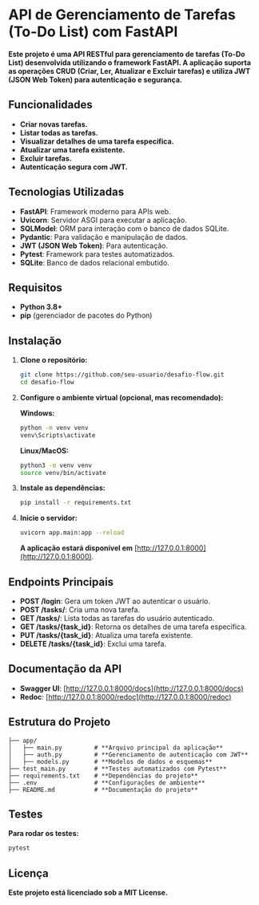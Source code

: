# **API de Gerenciamento de Tarefas (To-Do List) com FastAPI**

**Este projeto é uma API RESTful para gerenciamento de tarefas (To-Do List) desenvolvida utilizando o framework FastAPI. A aplicação suporta as operações CRUD (Criar, Ler, Atualizar e Excluir tarefas) e utiliza JWT (JSON Web Token) para autenticação e segurança.**

## **Funcionalidades**

- **Criar novas tarefas.**
- **Listar todas as tarefas.**
- **Visualizar detalhes de uma tarefa específica.**
- **Atualizar uma tarefa existente.**
- **Excluir tarefas.**
- **Autenticação segura com JWT.**

## **Tecnologias Utilizadas**

- **FastAPI**: Framework moderno para APIs web.
- **Uvicorn**: Servidor ASGI para executar a aplicação.
- **SQLModel**: ORM para interação com o banco de dados SQLite.
- **Pydantic**: Para validação e manipulação de dados.
- **JWT (JSON Web Token)**: Para autenticação.
- **Pytest**: Framework para testes automatizados.
- **SQLite**: Banco de dados relacional embutido.

## **Requisitos**

- **Python 3.8+**
- **pip** (gerenciador de pacotes do Python)

## **Instalação**

1. **Clone o repositório:**
   ```bash
   git clone https://github.com/seu-usuario/desafio-flow.git
   cd desafio-flow
   ```

2. **Configure o ambiente virtual (opcional, mas recomendado):**

   **Windows:**
   ```bash
   python -m venv venv
   venv\Scripts\activate
   ```

   **Linux/MacOS:**
   ```bash
   python3 -m venv venv
   source venv/bin/activate
   ```

3. **Instale as dependências:**
   ```bash
   pip install -r requirements.txt
   ```

4. **Inicie o servidor:**
   ```bash
   uvicorn app.main:app --reload
   ```

   **A aplicação estará disponível em** [http://127.0.0.1:8000](http://127.0.0.1:8000).

## **Endpoints Principais**

- **POST /login**: Gera um token JWT ao autenticar o usuário.
- **POST /tasks/**: Cria uma nova tarefa.
- **GET /tasks/**: Lista todas as tarefas do usuário autenticado.
- **GET /tasks/{task_id}**: Retorna os detalhes de uma tarefa específica.
- **PUT /tasks/{task_id}**: Atualiza uma tarefa existente.
- **DELETE /tasks/{task_id}**: Exclui uma tarefa.

## **Documentação da API**

- **Swagger UI**: [http://127.0.0.1:8000/docs](http://127.0.0.1:8000/docs)
- **Redoc**: [http://127.0.0.1:8000/redoc](http://127.0.0.1:8000/redoc)

## **Estrutura do Projeto**

```plaintext
├── app/
│   ├── main.py         # **Arquivo principal da aplicação**
│   ├── auth.py         # **Gerenciamento de autenticação com JWT**
│   ├── models.py       # **Modelos de dados e esquemas**
├── test_main.py        # **Testes automatizados com Pytest**
├── requirements.txt    # **Dependências do projeto**
├── .env                # **Configurações de ambiente**
├── README.md           # **Documentação do projeto**
```

## **Testes**

**Para rodar os testes:**

```bash
pytest
```

## **Licença**

**Este projeto está licenciado sob a MIT License.**

